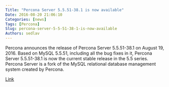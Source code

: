```yaml
---
Title: "Percona Server 5.5.51-38.1 is now available"
Date: 2016-08-20 21:06:10
Categories: [news]
Tags: [Percona]
Slug: percona-server-5-5-51-38-1-is-now-available
Authors: sedlav
---
```


Percona announces the release of Percona Server 5.5.51-38.1 on August 19, 2016. Based on MySQL 5.5.51, including all the bug fixes in it, Percona Server 5.5.51-38.1 is now the current stable release in the 5.5 series.
Percona Server is a fork of the MySQL relational database management system created by Percona.

[Link](https://www.percona.com/blog/2016/08/19/percona-server-5-5-51-38-1-is-now-available/)
